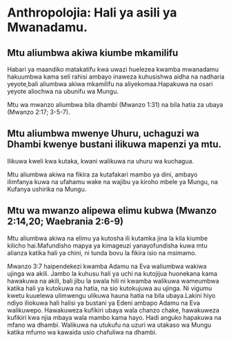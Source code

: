 ﻿# Anthropolojia: Hali ya asili ya Mwanadamu. 

## Mtu aliumbwa akiwa kiumbe mkamilifu

Habari ya maandiko matakatifu kwa uwazi huelezea kwamba mwanadamu hakuumbwa kama seli rahisi ambayo inaweza kuhusishwa aidha na nadharia yeyote,bali aliumbwa akiwa mkamilifu na aliyekomaa.Hapakuwa na osari yeyote aliochwa na ubunifu wa Mungu.

Mtu wa mwanzo aliumbwa bila dhambi (Mwanzo 1:31) na bila hatia za ubaya (Mwanzo 2:17; 3-5-7).

## Mtu aliumbwa mwenye Uhuru, uchaguzi wa Dhambi kwenye bustani ilikuwa mapenzi ya mtu.

Ilikuwa kweli kwa kutaka, kwani walikuwa na uhuru wa kuchagua.

Mtu aliumbwa akiwa na fikira za kutafakari mambo ya dini, ambayo ilimfanya kuwa na ufahamu wake na wajibu ya kiroho mbele ya Mungu, na Kufanya ushirika na Mungu.

## Mtu wa mwanzo alipewa elimu kubwa (Mwanzo 2:14,20; Waebrania 2:6-9)

Mtu aliumbwa akiwa na elimu ya kutosha ili kutamka jina la kila kiumbe kilicho hai.Mafundisho mapya ya kimageuzi yanayofundisha kuwa mtu alianza katika hali ya chini, ni tunda bovu la fikira isio na msimamo.
 
Mwanzo 3:7 haipendekezi kwamba Adamu na Eva waliumbwa wakiwa ujinga wa akili. Jambo la kuhusu hali ya uchi na kutojijua huonekana kama hawakuwa na akili, bali jibu la swala hili ni kwamba walikuwa wameumbwa katika hali ya kutokuwa na hatia, na sio kutokujuwa au ujinga. Ni vigumu kwetu kuuelewa ulimwengu ulikuwa hauna hatia na bila ubaya.Lakini hiyo ndiyo iliokuwa hali halisi ya bustani ya Edeni ambapo Adamu na Eva walikuwepo. Hawakuweza kufikiri ubaya wala chanzo chake, hawakuweza kufikiri kwa njia mbaya wala mambo kama hayo. Hadi anguko hapakuwa na mfano wa dhambi. Walikuwa na utukufu na uzuri wa utakaso wa Mungu katika mfumo wa kawaida usio chafuliwa na dhambi.

